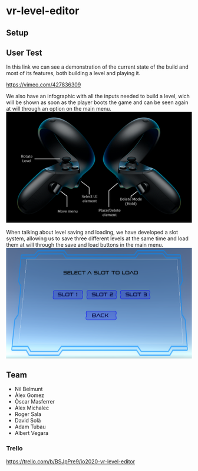 # vr-level-editor
## Setup
## User Test
In this link we can see a demonstration of the current state of the build and most of its features, both building a level and playing it.

https://vimeo.com/427836309

We also have an infographic with all the inputs needed to build a level, wich will be shown as soon as the player boots the game and can be seen again at will through an option on the main menu.
![Push Block](/Level-Creator-VR/Images/Controles.PNG?raw=true "Controls")

When talking about level saving and loading, we have developed a slot system, allowing us to save three different levels at the same time and load them at will through the save and load buttons in the main menu.
![Push Block](/Level-Creator-VR/Images/LoadMenu.PNG?raw=true "Load Menu")

## Team
* Nil Belmunt
* Àlex Gomez
* Òscar Masferrer
* Àlex Michalec
* Roger Sala
* David Solà
* Adam Tubau
* Albert Vegara

### Trello
https://trello.com/b/BSJpPre9/io2020-vr-level-editor

